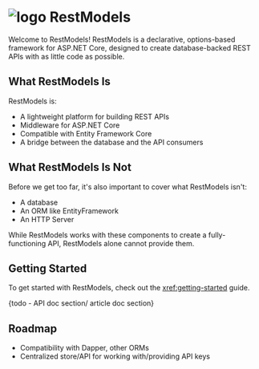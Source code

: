# ![logo](../favicon.png) RestModels
Welcome to RestModels! RestModels is a declarative, options-based framework for ASP.NET Core, designed to create database-backed REST APIs with as little code as possible.

## What RestModels Is
RestModels is:
* A lightweight platform for building REST APIs
* Middleware for ASP.NET Core
* Compatible with Entity Framework Core
* A bridge between the database and the API consumers

## What RestModels Is Not
Before we get too far, it's also important to cover what RestModels isn't:

* A database
* An ORM like EntityFramework
* An HTTP Server

While RestModels works with these components to create a fully-functioning API, RestModels alone cannot provide them.

## Getting Started
To get started with RestModels, check out the <xref:getting-started> guide.

{todo - API doc section/ article doc section}

## Roadmap
* Compatibility with Dapper, other ORMs
* Centralized store/API for working with/providing API keys